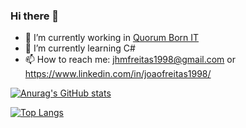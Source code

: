 ### Hi there 👋

- 🔭 I’m currently working in [Quorum Born IT](https://qub-it.com/)
- 🌱 I’m currently learning C#
- 📫 How to reach me: jhmfreitas1998@gmail.com or https://www.linkedin.com/in/joaofreitas1998/

<!-- - 👯 I’m looking to collaborate on ...
- 🤔 I’m looking for help with ...
- 💬 Ask me about ...
- 😄 Pronouns: ...
- ⚡ Fun fact: ... -->

[![Anurag's GitHub stats](https://github-readme-stats.vercel.app/api?username=jhmfreitas&count_private=true&show_icons=true&theme=vue)](https://github.com/anuraghazra/github-readme-stats)

[![Top Langs](https://github-readme-stats.vercel.app/api/top-langs/?username=jhmfreitas&theme=vue&langs_count=8)](https://github.com/anuraghazra/github-readme-stats)

<!-- [![willianrod's wakatime stats](https://github-readme-stats.vercel.app/api/wakatime?username=jhmfreitas)](https://github.com/anuraghazra/github-readme-stats) -->
